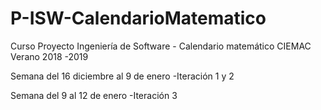 # P-ISW-CalendarioMatematico
Curso Proyecto Ingeniería de Software - Calendario matemático CIEMAC
Verano 2018 -2019

Semana del 16 diciembre al 9 de enero 
-Iteración 1 y 2

Semana del 9 al 12 de enero
-Iteración 3
